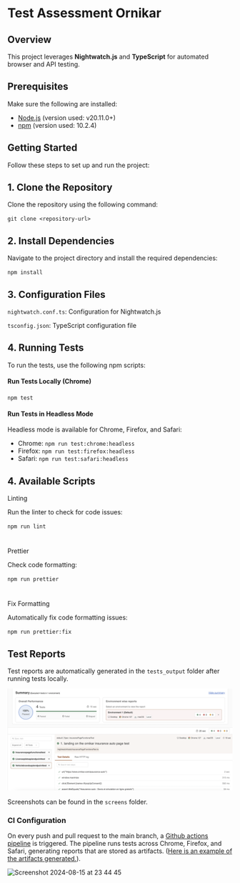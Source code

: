 # Test Assessment Ornikar

## Overview

This project leverages **Nightwatch.js** and **TypeScript** for automated browser and API testing.

## Prerequisites

Make sure the following are installed:

- [Node.js](https://nodejs.org/en/download/) (version used: v20.11.0+)
- [npm](https://www.npmjs.com/get-npm) (version used: 10.2.4)

## Getting Started

Follow these steps to set up and run the project:

## 1. Clone the Repository

Clone the repository using the following command:

`git clone <repository-url>`

## 2. Install Dependencies

Navigate to the project directory and install the required dependencies:

`npm install`

## 3. Configuration Files

`nightwatch.conf.ts`: Configuration for Nightwatch.js

`tsconfig.json`: TypeScript configuration file


## 4. Running Tests

To run the tests, use the following npm scripts:

#### Run Tests Locally (Chrome)

`npm test`

#### Run Tests in Headless Mode

Headless mode is available for Chrome, Firefox, and Safari:

- Chrome: `npm run test:chrome:headless`
- Firefox: `npm run test:firefox:headless`
- Safari: `npm run test:safari:headless`


## 4. Available Scripts

Linting

Run the linter to check for code issues:

`npm run lint`

#

Prettier

Check code formatting:

`npm run prettier`

#

Fix Formatting

Automatically fix code formatting issues:

`npm run prettier:fix`

## Test Reports

Test reports are automatically generated in the `tests_output` folder after running tests locally.

![alt text](docs/report.png)

Screenshots can be found in the `screens` folder.

### CI Configuration

On every push and pull request to the main branch, a [Github actions pipeline](https://github.com/anachicioreanu/Technical-Test-Ornikar/blob/main/.github/workflows/nightwatch.yml) is triggered. The pipeline runs tests across Chrome, Firefox, and Safari, generating reports that are stored as artifacts. ([Here is an example of the artifacts generated.](https://github.com/anachicioreanu/Technical-Test-Ornikar/actions/runs/10410147371/artifacts/1817445047)).

<img width="643" alt="Screenshot 2024-08-15 at 23 44 45" src="https://github.com/user-attachments/assets/7168dec4-ad47-4fa3-942b-80a753e3ba7d">


